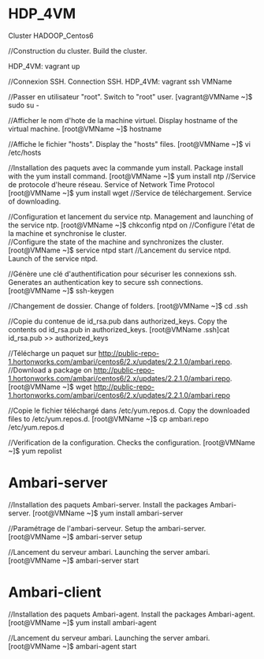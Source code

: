 # HDP_4VM
Cluster HADOOP_Centos6

//Construction du cluster. Build the cluster.

HDP_4VM: vagrant up 

//Connexion SSH. Connection SSH.
HDP_4VM: vagrant ssh VMName

//Passer en utilisateur "root". Switch to "root" user.
[vagrant@VMName ~]$ sudo su -

//Afficher le nom d'hote de la machine virtuel. Display hostname of the virtual machine.
[root@VMName ~]$ hostname

//Affiche le fichier "hosts". Display the "hosts" files.
[root@VMName ~]$ vi /etc/hosts

//Installation des paquets avec la commande yum install. Package install with the yum install command.
[root@VMName ~]$ yum install ntp //Service de protocole d'heure réseau. Service of Network Time Protocol 
[root@VMName ~]$ yum install wget //Service de téléchargement. Service of downloading.

//Configuration et lancement du service ntp. Management and launching of the service ntp.
[root@VMName ~]$ chkconfig ntpd on //Configure l'état de la machine et synchronise le cluster.  
                                   //Configure the state of the machine and synchronizes the cluster.
[root@VMName ~]$ service ntpd start //Lancement du service ntpd. Launch of the service ntpd.

//Génère une clé d'authentification pour sécuriser les connexions ssh. Generates an authentication key to secure ssh connections.
[root@VMName ~]$ ssh-keygen

//Changement de dossier. Change of folders.
[root@VMName ~]$ cd .ssh

//Copie du contenue de id_rsa.pub dans authorized_keys. Copy the contents od id_rsa.pub in authorized_keys.
[root@VMName .ssh]cat id_rsa.pub >> authorized_keys

//Télécharge un paquet sur http://public-repo-1.hortonworks.com/ambari/centos6/2.x/updates/2.2.1.0/ambari.repo.
//Download a package on http://public-repo-1.hortonworks.com/ambari/centos6/2.x/updates/2.2.1.0/ambari.repo.
[root@VMName ~]$ wget http://public-repo-1.hortonworks.com/ambari/centos6/2.x/updates/2.2.1.0/ambari.repo

//Copie le fichier téléchargé dans /etc/yum.repos.d. Copy the downloaded files to /etc/yum.repos.d.
[root@VMName ~]$ cp ambari.repo /etc/yum.repos.d 

//Verification de la configuration. Checks the configuration.
[root@VMName ~]$ yum repolist

# Ambari-server
//Installation des paquets Ambari-server. Install the packages Ambari-server.
[root@VMName ~]$ yum install ambari-server

//Paramétrage de l'ambari-serveur. Setup the ambari-server.
[root@VMName ~]$ ambari-server setup

//Lancement du serveur ambari. Launching the server ambari.
[root@VMName ~]$ ambari-server start

# Ambari-client
//Installation des paquets Ambari-agent. Install the packages Ambari-agent.
[root@VMName ~]$ yum install ambari-agent

//Lancement du serveur ambari. Launching the server ambari.
[root@VMName ~]$ ambari-agent start
